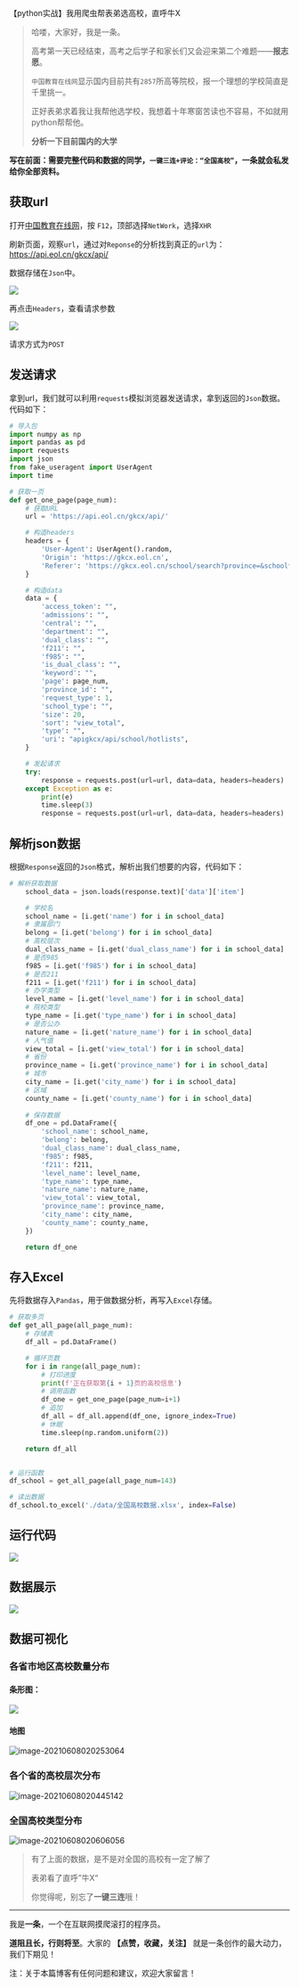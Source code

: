 【python实战】我用爬虫帮表弟选高校，直呼牛X

>哈喽，大家好，我是一条。
>
>高考第一天已经结束，高考之后学子和家长们又会迎来第二个难题——**报志愿**。
>
>`中国教育在线网`显示国内目前共有`2857`所高等院校，报一个理想的学校简直是千里挑一。
>
>正好表弟求着我让我帮他选学校，我想着十年寒窗苦读也不容易，不如就用python帮帮他。
>
>**分析一下目前国内的大学**

**写在前面：需要完整代码和数据的同学，`一键三连+评论：“全国高校”`，一条就会私发给你全部资料。**

## 获取url

打开[中国教育在线网](*https://gkcx.eol.cn/school/search* )，按 `F12`，顶部选择`NetWork`，选择`XHR`

刷新页面，观察`url`，通过对`Reponse`的分析找到真正的`url`为：https://api.eol.cn/gkcx/api/

数据存储在`Json`中。

![](https://yitiaoit.oss-cn-beijing.aliyuncs.com/img/image-20210608005204485.png)

再点击`Headers`，查看请求参数

![](https://yitiaoit.oss-cn-beijing.aliyuncs.com/img/image-20210608005534169.png)

请求方式为`POST`

## 发送请求

拿到url，我们就可以利用`requests`模拟浏览器发送请求，拿到返回的`Json`数据。代码如下：

```python
# 导入包
import numpy as np
import pandas as pd
import requests
import json
from fake_useragent import UserAgent
import time

# 获取一页
def get_one_page(page_num):
    # 获取URL
    url = 'https://api.eol.cn/gkcx/api/'

    # 构造headers
    headers = {
        'User-Agent': UserAgent().random,
        'Origin': 'https://gkcx.eol.cn',
        'Referer': 'https://gkcx.eol.cn/school/search?province=&schoolflag=&recomschprop=',
    }

    # 构造data
    data = {
        'access_token': "",
        'admissions': "",
        'central': "",
        'department': "",
        'dual_class': "",
        'f211': "",
        'f985': "",
        'is_dual_class': "",
        'keyword': "",
        'page': page_num,
        'province_id': "",
        'request_type': 1,
        'school_type': "",
        'size': 20,
        'sort': "view_total",
        'type': "",
        'uri': "apigkcx/api/school/hotlists",
    }

    # 发起请求
    try:
        response = requests.post(url=url, data=data, headers=headers)
    except Exception as e:
        print(e) 
        time.sleep(3) 
        response = requests.post(url=url, data=data, headers=headers)
```

## 解析json数据

根据`Response`返回的`Json`格式，解析出我们想要的内容，代码如下：

```python
# 解析获取数据
    school_data = json.loads(response.text)['data']['item']

    # 学校名
    school_name = [i.get('name') for i in school_data]
    # 隶属部门
    belong = [i.get('belong') for i in school_data]
    # 高校层次
    dual_class_name = [i.get('dual_class_name') for i in school_data]
    # 是否985
    f985 = [i.get('f985') for i in school_data]
    # 是否211
    f211 = [i.get('f211') for i in school_data]
    # 办学类型
    level_name = [i.get('level_name') for i in school_data]
    # 院校类型
    type_name = [i.get('type_name') for i in school_data]
    # 是否公办
    nature_name = [i.get('nature_name') for i in school_data]
    # 人气值
    view_total = [i.get('view_total') for i in school_data]
    # 省份
    province_name = [i.get('province_name') for i in school_data]
    # 城市
    city_name = [i.get('city_name') for i in school_data]
    # 区域
    county_name = [i.get('county_name') for i in school_data]
    
    # 保存数据
    df_one = pd.DataFrame({
        'school_name': school_name,
        'belong': belong,
        'dual_class_name': dual_class_name,
        'f985': f985,
        'f211': f211,
        'level_name': level_name,
        'type_name': type_name,
        'nature_name': nature_name,
        'view_total': view_total,
        'province_name': province_name,
        'city_name': city_name,
        'county_name': county_name,
    })

    return df_one
```

## 存入Excel

先将数据存入`Pandas`，用于做数据分析，再写入`Excel`存储。

```python
# 获取多页
def get_all_page(all_page_num):
    # 存储表
    df_all = pd.DataFrame()

    # 循环页数
    for i in range(all_page_num):
        # 打印进度
        print(f'正在获取第{i + 1}页的高校信息')
        # 调用函数
        df_one = get_one_page(page_num=i+1)
        # 追加
        df_all = df_all.append(df_one, ignore_index=True)
        # 休眠
        time.sleep(np.random.uniform(2))

    return df_all


# 运行函数
df_school = get_all_page(all_page_num=143)

# 读出数据
df_school.to_excel('./data/全国高校数据.xlsx', index=False)
```

## 运行代码

![](https://yitiaoit.oss-cn-beijing.aliyuncs.com/img/image-20210608011148262.png)

## 数据展示

![](https://yitiaoit.oss-cn-beijing.aliyuncs.com/img/image-20210608014107160.png)

## 数据可视化

### 各省市地区高校数量分布

#### 条形图：

![](https://yitiaoit.oss-cn-beijing.aliyuncs.com/img/image-20210608020010472.png)

#### 地图

![image-20210608020253064](https://yitiaoit.oss-cn-beijing.aliyuncs.com/img/image-20210608020253064.png)

### 各个省的高校层次分布

![image-20210608020445142](https://yitiaoit.oss-cn-beijing.aliyuncs.com/img/image-20210608020445142.png)

### 全国高校类型分布

![image-20210608020606056](https://yitiaoit.oss-cn-beijing.aliyuncs.com/img/image-20210608020606056.png)

>有了上面的数据，是不是对全国的高校有一定了解了
>
>表弟看了直呼”牛X“
>
>你觉得呢，别忘了**一键三连**哦！

----

我是**一条**，一个在互联网摸爬滚打的程序员。

**道阻且长，行则将至**。大家的 **【点赞，收藏，关注】** 就是一条创作的最大动力，我们下期见！

注：关于本篇博客有任何问题和建议，欢迎大家留言！